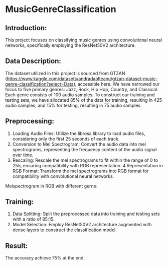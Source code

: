 # MusicGenreClassification

## Introduction: <br />
This project focuses on classifying music genres using convolutional neural networks, specifically employing the ResNet50V2 architecture.

## Data Description: <br />
The dataset utilized in this project is sourced from GTZAN (https://www.kaggle.com/datasets/andradaolteanu/gtzan-dataset-music-genre-classification?select=Data), accessible here. We have narrowed our focus to five primary genres: Jazz, Rock, Hip Hop, Country, and Classical. Each genre consists of 100 audio samples. To construct our training and testing sets, we have allocated 85% of the data for training, resulting in 425 audio samples, and 15% for testing, resulting in 75 audio samples.

## Preprocessing: <br />
1. Loading Audio Files: Utilize the librosa library to load audio files, considering only the first 25 seconds of each track.
2. Conversion to Mel Spectrogram: Convert the audio data into mel spectrograms, representing the frequency content of the audio signal over time.
3. Rescaling: Rescale the mel spectrograms to fit within the range of 0 to 255, ensuring compatibility with RGB representation.
4.Representation in RGB Format: Transform the mel spectrograms into RGB format for compatibility with convolutional neural networks.

Melspectrogram in RGB with different gerne:

## Training: <br />
1. Data Splitting: Split the preprocessed data into training and testing sets with a ratio of 85:15.
2. Model Selection: Employ ResNet50V2 architecture augmented with dense layers to construct the classification model.

## Result: <br />
The accuracy achieve 75% at the end.
